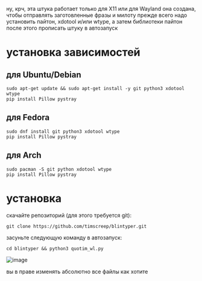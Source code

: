 ну, крч, эта штука работает только для X11 или для Wayland
она создана, чтобы отправлять заготовленные фразы и милоту
прежде всего надо установить пайтон, xdotool и/или wtype, а затем библиотеки пайтон
после этого прописать штуку в автозапуск

# установка зависимостей

## для Ubuntu/Debian
```
sudo apt-get update && sudo apt-get install -y git python3 xdotool wtype
pip install Pillow pystray
```
## для Fedora
```
sudo dnf install git python3 xdotool wtype
pip install Pillow pystray
```
## для Arch
```
sudo pacman -S git python xdotool wtype
pip install Pillow pystray
```



# установка
скачайте репозиторий (для этого требуется git):
```
git clone https://github.com/timscreep/blintyper.git
```
засуньте следующую команду в автозапуск:
```
cd blintyper && python3 quotim_wl.py
```
![image](https://github.com/timscreep/blintyper/assets/81462085/042f83cd-29ed-4862-b1f6-7ed7a5b2fa0d)




вы в праве изменять абсолютно все файлы как хотите
